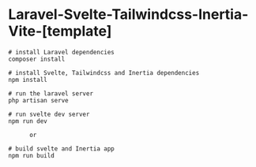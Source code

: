 # Laravel-Svelte-Tailwindcss-Inertia-Vite-[template]



```dotnetcli
# install Laravel dependencies
composer install

# install Svelte, Tailwindcss and Inertia dependencies
npm install

# run the laravel server
php artisan serve 

# run svelte dev server
npm run dev 

      or

# build svelte and Inertia app
npm run build 

```